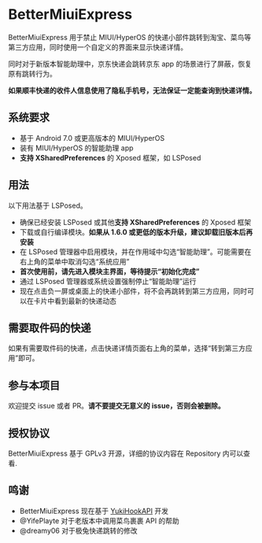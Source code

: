 # BetterMiuiExpress

BetterMiuiExpress 用于禁止 MIUI/HyperOS 的快递小部件跳转到淘宝、菜鸟等第三方应用，同时使用一个自定义的界面来显示快递详情。

同时对于新版本智能助理中，京东快递会跳转京东 app 的场景进行了屏蔽，恢复原有跳转行为。

**如果顺丰快递的收件人信息使用了隐私手机号，无法保证一定能查询到快递详情。**

## 系统要求

- 基于 Android 7.0 或更高版本的 MIUI/HyperOS
- 装有 MIUI/HyperOS 的智能助理 app
- **支持 XSharedPreferences** 的 Xposed 框架，如 LSPosed

## 用法

以下用法基于 LSPosed。

- 确保已经安装 LSPosed 或其他**支持 XSharedPreferences** 的 Xposed 框架
- 下载或自行编译模块。**如果从 1.6.0 或更低的版本升级，建议卸载旧版本后再安装**
- 在 LSPosed 管理器中启用模块，并在作用域中勾选“智能助理”。可能需要在右上角的菜单中取消勾选“系统应用”
- **首次使用前，请先进入模块主界面，等待提示“初始化完成”**
- 通过 LSPosed 管理器或系统设置强制停止“智能助理”运行
- 现在点击负一屏或桌面上的快递小部件，将不会再跳转到第三方应用，同时可以在卡片中看到最新的快递动态

## 需要取件码的快递

如果有需要取件码的快递，点击快递详情页面右上角的菜单，选择“转到第三方应用”即可。

## 参与本项目

欢迎提交 issue 或者 PR。**请不要提交无意义的 issue，否则会被删除。**

## 授权协议

BetterMiuiExpress 基于 GPLv3 开源，详细的协议内容在 Repository 内可以查看.

## 鸣谢

- BetterMiuiExpress 现在基于 [YukiHookAPI](https://github.com/fankes/YukiHookAPI) 开发
- @YifePlayte 对于老版本中调用菜鸟裹裹 API 的帮助
- @dreamy06 对于极兔快递跳转的修改
